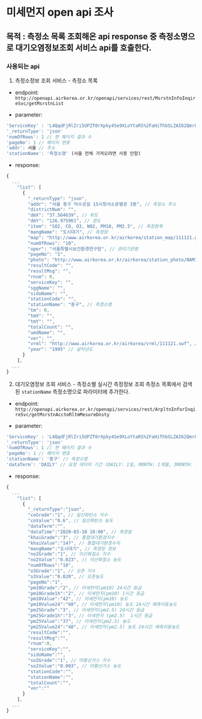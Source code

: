 # 미세먼지 open api 조사

## 목적 : 측정소 목록 조회해온 api response 중 측정소명으로 대기오염정보조회 서비스 api를 호출한다.

### 사용되는 api

1. 측정소정보 조회 서비스 - 측정소 목록

- endpoint: `http://openapi.airkorea.or.kr/openapi/services/rest/MsrstnInfoInqireSvc/getMsrstnList`

- parameter:
```javascript
'ServiceKey' : 'L4QqdFjRlZri5UPZT0rXpky4Se9XLoYtaRS%2FaHiThbSLZAI62Qmr8NXWT1yWEcdaBUNEs4OWe3G06c0gCxiz5w%3D%3D'
'_returnType': 'json'
'numOfRows': 1 // 한 페이지 결과 수
'pageNo': 1 // 페이지 번호
'addr': 서울 // 주소
'stationName': '측정소명' (서울 전체 가져오려면 사용 안함)
```

- response:
```javascript
{
  ...
    "list": [
      {
        "_returnType": "json",
        "addr": "서울 중구 덕수궁길 15시청서소문별관 3동", // 측정소 주소
        "districtNum": "",
        "dmX": "37.564639", // 위도
        "dmY": "126.975961", // 경도
        "item": "SO2, CO, O3, NO2, PM10, PM2.5", // 측정항목
        "mangName": "도시대기", // 측정망
        "map": "http://www.airkorea.or.kr/airkorea/station_map/111121.gif",
        "numOfRows": "10",
        "oper": "서울특별시보건환경연구원", // 관리기관명
        "pageNo": "1",
        "photo": "http://www.airkorea.or.kr/airkorea/station_photo/NAMIS/station_images/111121/INSIDE_OTHER_1.JPG", // 측정소 이미지
        "resultCode": "",
        "resultMsg": "",
        "rnum": 0,
        "serviceKey": "",
        "sggName": "",
        "sidoName": "",
        "stationCode": "",
        "stationName": "중구", // 측정소명
        "tm": 0,
        "tmX": "",
        "tmY": "",
        "totalCount": "",
        "umdName": "",
        "ver": "",
        "vrml": "http://www.airkorea.or.kr/airkorea/vrml/111121.swf", // 측정소 지도 이미지
        "year": "1995" // 설치년도
      }
    ],
  ...
}
```


2. 대기오염정보 조회 서비스 - 측정소별 실시간 측정정보 조회
측정소 목록에서 검색된 `stationName` 측정소명으로 파라미터에 추가한다.

- endpoint: `http://openapi.airkorea.or.kr/openapi/services/rest/ArpltnInforInqireSvc/getMsrstnAcctoRltmMesureDnsty`

- parameter:
```javascript
'ServiceKey' : 'L4QqdFjRlZri5UPZT0rXpky4Se9XLoYtaRS%2FaHiThbSLZAI62Qmr8NXWT1yWEcdaBUNEs4OWe3G06c0gCxiz5w%3D%3D'
'_returnType': 'json'
'numOfRows': 1 // 한 페이지 결과 수
'pageNo': 1 // 페이지 변호
'stationName': '중구' // 측정소명
'dataTerm': 'DAILY' // 요청 데이터 기간 (DAILY: 1일, MONTH: 1개월, 3MONTH: 3개월)
```

- response:
```javascript
{
  ...
    "list": [
      {
        "_returnType":"json",
        "coGrade":"1", // 일산화탄소 지수
        "coValue":"0.6", // 일산화탄소 농도
        "dataTerm":"",
        "dataTime":"2020-03-10 10:00", // 측정일
        "khaiGrade":"3", // 통합대기환경지수
        "khaiValue":"147", // 통합대기환경수치
        "mangName":"도시대기", // 측정망 정보
        "no2Grade":"1", // 이산화질소 지수
        "no2Value":"0.023", // 이산화질소 농도
        "numOfRows":"10",
        "o3Grade":"1", // 오존 지수
        "o3Value":"0.020", // 오존농도
        "pageNo":"1",
        "pm10Grade":"2", // 미세먼지(pm10) 24시간 등급
        "pm10Grade1h":"2", // 미세먼지(pm10) 1시간 등급
        "pm10Value":"42", // 미세먼지(pm10) 농도
        "pm10Value24":"60", // 미세먼지(pm10) 농도 24시간 예측이동농도
        "pm25Grade":"3", // 미세먼지(pm2.5) 24시간 등급
        "pm25Grade1h":"3", // 미세먼지 (pm2.5)  1시간 등급
        "pm25Value":"37", // 미세먼지(pm2.5) 농도
        "pm25Value24":"48", // 미세먼지(pm2.5) 농도 24시간 예측이동농도
        "resultCode":"",
        "resultMsg":"",
        "rnum":0,
        "serviceKey":"",
        "sidoName":"",
        "so2Grade":"1", // 아황산가스 지수
        "so2Value":"0.003", // 아황산가스 농도
        "stationCode":"",
        "stationName":"",
        "totalCount":"",
        "ver":""
      }
    ],
  ...
}
```
